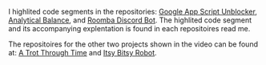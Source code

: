 I highlited code segments in the repositories: [Google App Script Unblocker](https://github.com/NathanDonagi/Google-App-Script-Unblocker), [Analytical Balance](https://github.com/NathanDonagi/Analytical-Balance), and [Roomba Discord Bot](https://github.com/NathanDonagi/Roomba-Discord-Bot). The highlited code segment and its accompanying explentation is found in each repositoires read me.

The repositoires for the other two projects shown in the video can be found at: [A Trot Through Time](https://github.com/NathanDonagi/A-Trot-Through-Time) and [Itsy Bitsy Robot](https://github.com/NathanDonagi/Itsy-Bitsy-Robot).
